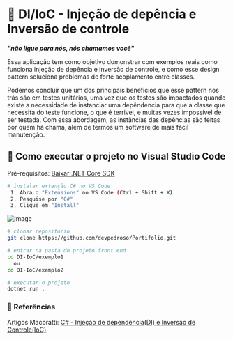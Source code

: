 # 💉 DI/IoC - Injeção de depência e Inversão de controle

***"não ligue para nós, nós chamamos você"***

Essa aplicação tem como objetivo domonstrar com exemplos reais como funciona injeção de depência e inversão de controle, e como esse design pattern soluciona problemas de forte acoplamento entre classes. 

Podemos concluir que um dos principais benefícios que esse pattern nos trás são em testes unitários, uma vez que os testes são impactados quando existe a necessidade de instanciar uma depêndencia para que a classe que necessita do teste funcione, o que é terrivel, e muitas vezes impossível de ser testada. Com essa abordagem, as instãncias das depências são feitas por quem há chama, além de termos um software de mais fácil manutenção.

## 🚀 Como executar o projeto no **Visual Studio Code**
Pré-requisitos: [Baixar .NET Core SDK](https://dotnet.microsoft.com/pt-br/download)

```bash
# instalar extenção C# no VS Code
 1. Abra o "Extensions" no VS Code (Ctrl + Shift + X)
 2. Pesquise por "C#"
 3. Clique em "Install"
```
![image](https://github.com/devpedroso/Portifolio/assets/47677411/82188c45-4140-4bf1-abbc-0753d7c603b8)

```bash 
# clonar repositório
git clone https://github.com/devpedroso/Portifolio.git

# entrar na pasta do projeto front end
cd DI-IoC/exemplo1
  ou
cd DI-IoC/exemplo2

# executar o projeto
dotnet run .
```

### 📖 Referências

Artigos Macoratti: [C# - Injeção de dependência(DI) e Inversão de Controle(IoC)](https://www.macoratti.net/19/04/c_dioc1.htm)
